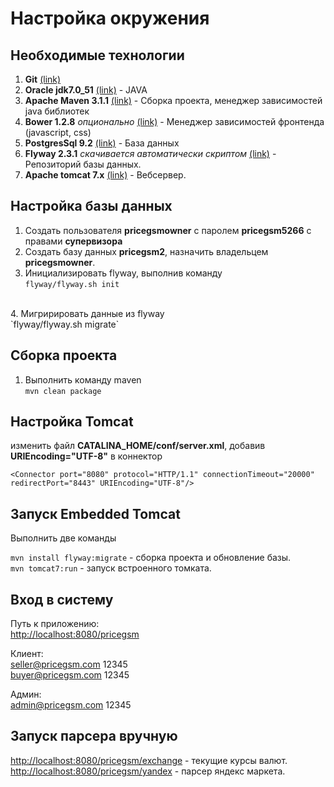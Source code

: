 Настройка окружения
===================

Необходимые технологии
----------------------
1. **Git** [(link)](http://git-scm.com/downloads)
2. **Oracle jdk7.0_51** [(link)](http://www.oracle.com/technetwork/java/javase/downloads/jdk7-downloads-1880260.html) - JAVA
3. **Apache Maven 3.1.1** [(link)](http://maven.apache.org/download.cgi) - Сборка проекта, менеджер зависимостей java библиотек
4. **Bower 1.2.8** *опционально* [(link)](http://bower.io/) - Менеджер зависимостей фронтенда (javascript, css)
5. **PostgresSql 9.2** [(link)](http://www.postgresql.org/download/) - База данных
6. **Flyway 2.3.1** *скачивается автоматически скриптом* [(link)](http://flywaydb.org/getstarted/download.html) - Репозиторий базы данных.
7. **Apache tomcat 7.x** [(link)](http://tomcat.apache.org/download-70.cgi) - Вебсервер.

Настройка базы данных
----------------------
1. Создать пользователя **pricegsmowner** с паролем **pricegsm5266** с правами **супервизора**
2. Создать базу данных **pricegsm2**, назначить владельцем **pricegsmowner**.
3. Инициализировать flyway, выполнив команду <br/>
`flyway/flyway.sh init`
<br/>
4. Мигририровать данные из flyway <br/>
`flyway/flyway.sh migrate`

Сборка проекта
--------------

1. Выполнить команду maven <br/>
`mvn clean package`

Настройка Tomcat
----------------

изменить файл **CATALINA_HOME/conf/server.xml**, добавив **URIEncoding="UTF-8"** в коннектор

`<Connector port="8080" protocol="HTTP/1.1"
               connectionTimeout="20000"
               redirectPort="8443" URIEncoding="UTF-8"/>`
               
Запуск Embedded Tomcat
----------------------

Выполнить две команды <br/>

`mvn install flyway:migrate` - сборка проекта и обновление базы.
<br/>
`mvn tomcat7:run` - запуск встроенного томката.

Вход в систему
--------------

Путь к приложению:
<br/>
[http://localhost:8080/pricegsm](http://localhost:8080/pricegsm)

Клиент:
<br/>
seller@pricegsm.com 12345
<br/>
buyer@pricegsm.com 12345

Админ:
<br/>
admin@pricegsm.com 12345

Запуск парсера вручную
----------------------

[http://localhost:8080/pricegsm/exchange](http://localhost:8080/pricegsm/exchange) - текущие курсы валют.
<br/>
[http://localhost:8080/pricegsm/yandex](http://localhost:8080/pricegsm/yandex) - парсер яндекс маркета.
